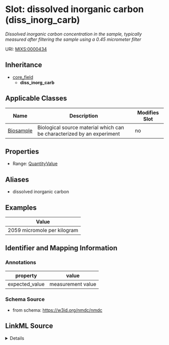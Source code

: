 # Slot: dissolved inorganic carbon (diss_inorg_carb)


_Dissolved inorganic carbon concentration in the sample, typically measured after filtering the sample using a 0.45 micrometer filter_



URI: [MIXS:0000434](https://w3id.org/mixs/0000434)




## Inheritance

* [core_field](core_field.md)
    * **diss_inorg_carb**





## Applicable Classes

| Name | Description | Modifies Slot |
| --- | --- | --- |
[Biosample](Biosample.md) | Biological source material which can be characterized by an experiment |  no  |







## Properties

* Range: [QuantityValue](QuantityValue.md)



## Aliases


* dissolved inorganic carbon




## Examples

| Value |
| --- |
| 2059 micromole per kilogram |

## Identifier and Mapping Information





### Annotations

| property | value |
| --- | --- |
| expected_value | measurement value || preferred_unit | microgram per liter, milligram per liter, parts per million || occurrence | 1 |



### Schema Source


* from schema: https://w3id.org/nmdc/nmdc




## LinkML Source

<details>
```yaml
name: diss_inorg_carb
annotations:
  expected_value:
    tag: expected_value
    value: measurement value
  preferred_unit:
    tag: preferred_unit
    value: microgram per liter, milligram per liter, parts per million
  occurrence:
    tag: occurrence
    value: '1'
description: Dissolved inorganic carbon concentration in the sample, typically measured
  after filtering the sample using a 0.45 micrometer filter
title: dissolved inorganic carbon
examples:
- value: 2059 micromole per kilogram
from_schema: https://w3id.org/nmdc/nmdc
aliases:
- dissolved inorganic carbon
rank: 1000
is_a: core field
slot_uri: MIXS:0000434
multivalued: false
alias: diss_inorg_carb
domain_of:
- Biosample
range: QuantityValue

```
</details>